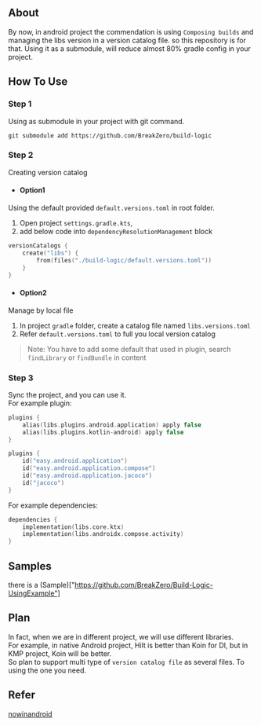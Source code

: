 ## About
By now, in android project the commendation is using `Composing builds` and managing the libs version in a version catalog file.
so this repository is for that.
Using it as a submodule, will reduce almost 80% gradle config in your project.

## How To Use
### Step 1
  Using as submodule in your project with git command.
```shell
git submodule add https://github.com/BreakZero/build-logic
```

### Step 2
Creating version catalog
- #### Option1 
Using the default provided `default.versions.toml` in root folder.
1. Open project `settings.gradle.kts`, 
2. add below code into `dependencyResolutionManagement` block
```kotlin
versionCatalogs {
    create("libs") {
        from(files("./build-logic/default.versions.toml"))
    }
}
```

- #### Option2
Manage by local file
1. In project `gradle` folder, create a catalog file named `libs.versions.toml`
2. Refer `default.versions.toml` to full you local version catalog
> Note: You have to add some default that used in plugin, search `findLibrary` or `findBundle` in content

### Step 3
Sync the project, and you can use it.<br>
For example plugin:
```kotlin
plugins {
    alias(libs.plugins.android.application) apply false
    alias(libs.plugins.kotlin-android) apply false
}   
```
```kotlin
plugins {
    id("easy.android.application")
    id("easy.android.application.compose")
    id("easy.android.application.jacoco")
    id("jacoco")
}
```
  
For example dependencies:
```kotlin
dependencies {
    implementation(libs.core.ktx)
    implementation(libs.androidx.compose.activity)
}   
```

## Samples
there is a (Sample)["https://github.com/BreakZero/Build-Logic-UsingExample"]

## Plan 
In fact, when we are in different project, we will use different libraries.<br>
For example, in native Android project, Hilt is better than Koin for DI, but in
KMP project, Koin will be better.<br>
So plan to support multi type of `version catalog file` as several files.
To using the one you need.

## Refer
[nowinandroid](https://github.com/android/nowinandroid)
